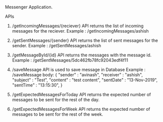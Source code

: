 Messenger Application.

APIs

1. /getIncomingMessages/{reciever}
    API returns the list of incoming messages for the reciever.
    Example : /getIncomingMessages/ashish
   
2. /getSentMessages/{sender}
    API returns the list of sent messages for the sender.
    Example : /getSentMessages/ashish

3. /getMessageById/{id}
    API returns the messages with the message id.
    Example : /getSentMessages/5dc462fb78fc92043edf4f11
    
4. /saveMessage
    API is used to save message in Database
    Example : /saveMessage
    body:   {
            "sender" : "avinash",
            "receiver" : "ashish",
            "subject" : "Test",
            "content" : "test content",
            "sentDate" : "13-Nov-2019",
            "sentTime" : "13:15:30",
            }
    
5. /getExpectedMessagesForToday
     API returns the expected number of messages to be sent for the rest of the day.
     
6. /getExpectedMessagesForWeek
     API returns the expected number of messages to be sent for the rest of the week.
